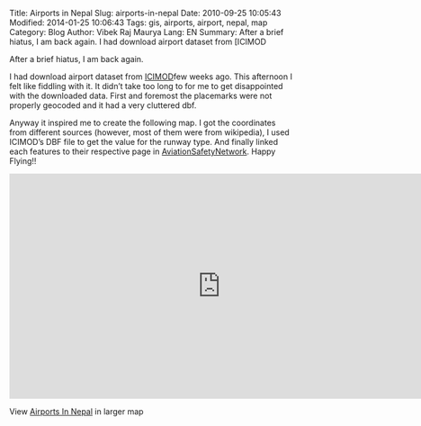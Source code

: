 Title: Airports in Nepal
Slug: airports-in-nepal
Date: 2010-09-25 10:05:43
Modified: 2014-01-25 10:06:43
Tags: gis, airports, airport, nepal, map
Category: Blog 
Author: Vibek Raj Maurya 
Lang: EN
Summary: After a brief hiatus, I am back again. I had download airport dataset from [ICIMOD

After a brief hiatus, I am back again.

I had download airport dataset from [ICIMOD](ftp://geoportal.icimod.org/DataSets/Nepal1_500000/Airport.zip)few weeks ago. This afternoon I felt like fiddling with it. It didn’t take too long to for me to get disappointed with the downloaded data. First and foremost the placemarks were not properly geocoded and it had a very cluttered dbf. 

Anyway it inspired me to create the following map. I got the coordinates from different sources (however, most of them were from wikipedia), I used ICIMOD’s DBF file to get the value for the runway type. And finally linked each features to their respective page in [AviationSafetyNetwork](http://http//aviation-safety.net). Happy Flying!!

<iframe frameborder="0" height="400" marginheight="0" marginwidth="0" scrolling="no" src="http://maps.google.com/maps/ms?ie=UTF8&hl=en&msa=0&msid=106676485782489606387.000490ed298541c0755d9&ll=28.22685,84.11265&spn=3.487034,7.929814&output=embed" width="750"></iframe>

View [Airports In Nepal](http://maps.google.com/maps/ms?ie=UTF8&hl=en&msa=0&msid=106676485782489606387.000490ed298541c0755d9&ll=28.22685,84.11265&spn=4.487034,7.929814&source=embed) in larger map

